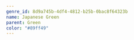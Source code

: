 ```yaml
---
genre_id: 8d9a745b-4df4-4812-b25b-0bac8f64323b
name: Japanese Green
parent: Green
color: "#89ff49"
---
```

